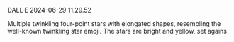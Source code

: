 DALL·E 2024-06-29 11.29.52

Multiple twinkling four-point stars with elongated shapes, resembling the well-known twinkling star emoji. The stars are bright and yellow, set agains
